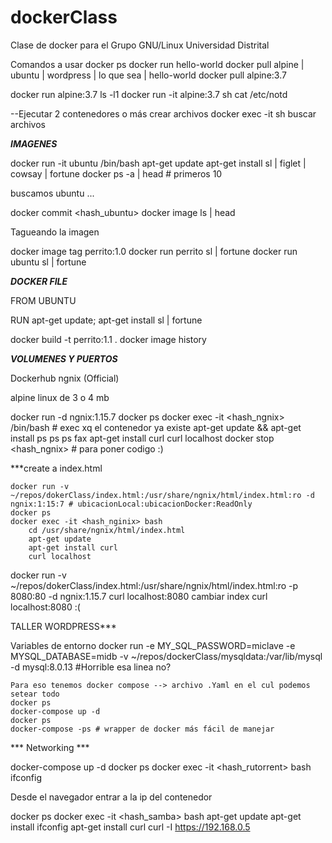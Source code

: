 # dockerClass

Clase de docker para el Grupo GNU/Linux Universidad Distrital

Comandos a usar 
docker ps
docker run hello-world
docker pull alpine | ubuntu | wordpress | lo que sea | hello-world
docker pull alpine:3.7

docker run alpine:3.7 ls -l1
docker run -it alpine:3.7 sh
    cat /etc/notd

--Ejecutar 2 contenedores o más crear archivos
    docker exec -it <hash> sh
    buscar archivos

___IMAGENES___

docker run -it ubuntu /bin/bash
    apt-get update
    apt-get install sl | figlet | cowsay | fortune
docker ps -a | head # primeros 10

buscamos ubuntu ...

docker commit <hash_ubuntu>
docker image ls | head

Tagueando la imagen

docker image tag <hash> perrito:1.0
docker run perrito sl | fortune
docker run ubuntu sl | fortune

___DOCKER FILE___

FROM UBUNTU

RUN apt-get update; apt-get install sl | fortune

docker build -t perrito:1.1 .
docker image history <hash>

___VOLUMENES Y PUERTOS___

Dockerhub ngnix (Official)

alpine linux de 3 o 4 mb

docker run -d ngnix:1.15.7
docker ps
docker exec -it <hash_ngnix> /bin/bash # exec xq el contenedor ya existe
    apt-get update && apt-get install ps
    ps
    ps fax
    apt-get install curl
    curl localhost
docker stop <hash_ngnix> # para poner codigo :)

***create a index.html

    docker run -v ~/repos/dokerClass/index.html:/usr/share/ngnix/html/index.html:ro -d ngnix:1:15:7 # ubicacionLocal:ubicacionDocker:ReadOnly
    docker ps
    docker exec -it <hash_nginix> bash
        cd /usr/share/ngnix/html/index.html
        apt-get update
        apt-get install curl
        curl localhost
   docker run -v ~/repos/dokerClass/index.html:/usr/share/ngnix/html/index.html:ro -p 8080:80 -d ngnix:1.15.7
   curl localhost:8080
   cambiar index
   curl localhost:8080              :(

TALLER WORDPRESS***

Variables de entorno
    docker run -e MY_SQL_PASSWORD=miclave -e MYSQL_DATABASE=midb -v ~/repos/dockerClass/mysqldata:/var/lib/mysql -d mysql:8.0.13 #Horrible esa linea no?
    
    Para eso tenemos docker compose --> archivo .Yaml en el cul podemos setear todo 
    docker ps
    docker-compose up -d
    docker ps
    docker-compose -ps # wrapper de docker más fácil de manejar

*** Networking ***

docker-compose up -d 
docker ps
docker exec -it <hash_rutorrent> bash
    ifconfig

Desde el navegador entrar a la ip del contenedor

docker ps
docker exec -it <hash_samba> bash
    apt-get update
    apt-get install ifconfig
    apt-get install curl
    curl -I https://192.168.0.5
